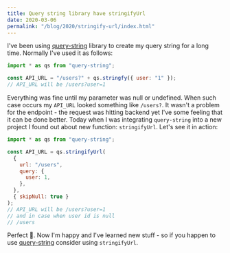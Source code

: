 ```yaml
---
title: Query string library have stringifyUrl
date: 2020-03-06
permalink: "/blog/2020/stringify-url/index.html"
---
```


I've been using [query-string](https://github.com/sindresorhus/query-string) library to create my
query string for a long time. Normally I've used it as follows:

```js
import * as qs from "query-string";

const API_URL = "/users?" + qs.stringfy({ user: "1" });
// API_URL will be /users?user=1
```

Everything was fine until my parameter was null or undefined. When such case occurs my `API_URL`
looked something like `/users?`. It wasn't a problem for the endpoint - the request was hitting backend
yet I've some feeling that it can be done better. Today when I was integrating `query-string` into
a new project I found out about new function: `stringifyUrl`. Let's see it in action:

```js
import * as qs from "query-string";

const API_URL = qs.stringifyUrl(
  {
    url: "/users",
    query: {
      user: 1,
    },
  },
  { skipNull: true }
);
// API_URL will be /users?user=1
// and in case when user id is null
// /users
```

Perfect 🎉. Now I'm happy and I've learned new stuff - so if you happen to use [query-string](https://github.com/sindresorhus/query-string) consider using `stringifyUrl`.
